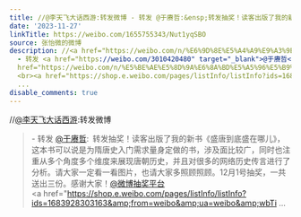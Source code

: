 ```yaml
---
title: //@李天飞大话西游:转发微博 - 转发 @于赓哲:&ensp;转发抽奖！读客出版了我的新书《盛唐到底盛在哪儿》，这本书可以说是为隋唐史入门需求量身定做的书，涉及面比...
date: '2023-11-27'
linkTitle: https://weibo.com/1655755343/Nut1yqSBO
source: 张怡微的微博
description: //<a href="https://weibo.com/n/%E6%9D%8E%E5%A4%A9%E9%A3%9E%E5%A4%A7%E8%AF%9D%E8%A5%BF%E6%B8%B8">@李天飞大话西游</a>:转发微博<br><blockquote>
  - 转发 <a href="https://weibo.com/3010420480" target="_blank">@于赓哲</a>: 转发抽奖！读客出版了我的新书《盛唐到底盛在哪儿》，这本书可以说是为隋唐史入门需求量身定做的书，涉及面比较广，同时也注重从多个角度多个维度来展现唐朝历史，并且对很多的网络历史传言进行了分析。请大家一定看一看图片，也请大家多照顾照顾。12月1号抽奖，一共送出三份。感谢大家！<a
  href="https://weibo.com/n/%E5%BE%AE%E5%8D%9A%E6%8A%BD%E5%A5%96%E5%B9%B3%E5%8F%B0">@微博抽奖平台</a>
  <br><a href="https://shop.e.weibo.com/pages/listInfo/listInfo?ids=1683928303163&amp;from=weibo&amp;ua=weibo&amp;wbTi
  ...
disable_comments: true
---
```

//<a href="https://weibo.com/n/%E6%9D%8E%E5%A4%A9%E9%A3%9E%E5%A4%A7%E8%AF%9D%E8%A5%BF%E6%B8%B8">@李天飞大话西游</a>:转发微博<br><blockquote> - 转发 <a href="https://weibo.com/3010420480" target="_blank">@于赓哲</a>: 转发抽奖！读客出版了我的新书《盛唐到底盛在哪儿》，这本书可以说是为隋唐史入门需求量身定做的书，涉及面比较广，同时也注重从多个角度多个维度来展现唐朝历史，并且对很多的网络历史传言进行了分析。请大家一定看一看图片，也请大家多照顾照顾。12月1号抽奖，一共送出三份。感谢大家！<a href="https://weibo.com/n/%E5%BE%AE%E5%8D%9A%E6%8A%BD%E5%A5%96%E5%B9%B3%E5%8F%B0">@微博抽奖平台</a> <br><a href="https://shop.e.weibo.com/pages/listInfo/listInfo?ids=1683928303163&amp;from=weibo&amp;ua=weibo&amp;wbTi ...